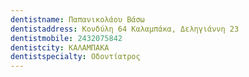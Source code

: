 ```yaml
---
dentistname: Παπανικολάου Βάσω
dentistaddress: Κονδύλη 64 Καλαμπάκα, Δεληγιάννη 23
dentistmobile: 2432075842
dentistcity: ΚΑΛΑΜΠΑΚΑ
dentistspecialty: Οδοντίατρος
---
```

